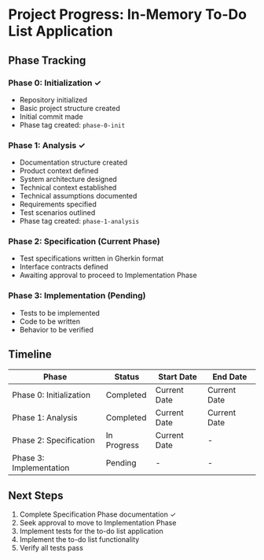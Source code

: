 # Project Progress: In-Memory To-Do List Application

## Phase Tracking

### Phase 0: Initialization ✓
- Repository initialized
- Basic project structure created
- Initial commit made
- Phase tag created: `phase-0-init`

### Phase 1: Analysis ✓
- Documentation structure created
- Product context defined
- System architecture designed
- Technical context established
- Technical assumptions documented
- Requirements specified
- Test scenarios outlined
- Phase tag created: `phase-1-analysis`

### Phase 2: Specification (Current Phase)
- Test specifications written in Gherkin format
- Interface contracts defined
- Awaiting approval to proceed to Implementation Phase

### Phase 3: Implementation (Pending)
- Tests to be implemented
- Code to be written
- Behavior to be verified

## Timeline

| Phase | Status | Start Date | End Date |
|-------|--------|------------|----------|
| Phase 0: Initialization | Completed | Current Date | Current Date |
| Phase 1: Analysis | Completed | Current Date | Current Date |
| Phase 2: Specification | In Progress | Current Date | - |
| Phase 3: Implementation | Pending | - | - |

## Next Steps
1. Complete Specification Phase documentation ✓
2. Seek approval to move to Implementation Phase
3. Implement tests for the to-do list application
4. Implement the to-do list functionality
5. Verify all tests pass
